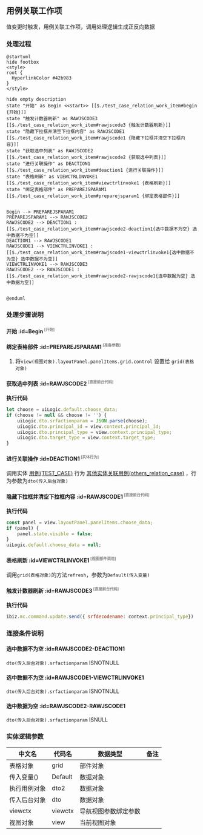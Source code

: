 ## 用例关联工作项 <!-- {docsify-ignore-all} -->

   值变更时触发，用例关联工作项，调用处理逻辑生成正反向数据

### 处理过程

```plantuml
@startuml
hide footbox
<style>
root {
  HyperlinkColor #42b983
}
</style>

hide empty description
state "开始" as Begin <<start>> [[$./test_case_relation_work_item#begin {开始}]]
state "触发计数器刷新" as RAWJSCODE3  [[$./test_case_relation_work_item#rawjscode3 {触发计数器刷新}]]
state "隐藏下拉框并清空下拉框内容" as RAWJSCODE1  [[$./test_case_relation_work_item#rawjscode1 {隐藏下拉框并清空下拉框内容}]]
state "获取选中列表" as RAWJSCODE2  [[$./test_case_relation_work_item#rawjscode2 {获取选中列表}]]
state "进行关联操作" as DEACTION1  [[$./test_case_relation_work_item#deaction1 {进行关联操作}]]
state "表格刷新" as VIEWCTRLINVOKE1  [[$./test_case_relation_work_item#viewctrlinvoke1 {表格刷新}]]
state "绑定表格部件" as PREPAREJSPARAM1  [[$./test_case_relation_work_item#preparejsparam1 {绑定表格部件}]]


Begin --> PREPAREJSPARAM1
PREPAREJSPARAM1 --> RAWJSCODE2
RAWJSCODE2 --> DEACTION1 : [[$./test_case_relation_work_item#rawjscode2-deaction1{选中数据不为空} 选中数据不为空]]
DEACTION1 --> RAWJSCODE1
RAWJSCODE1 --> VIEWCTRLINVOKE1 : [[$./test_case_relation_work_item#rawjscode1-viewctrlinvoke1{选中数据不为空} 选中数据不为空]]
VIEWCTRLINVOKE1 --> RAWJSCODE3
RAWJSCODE2 --> RAWJSCODE1 : [[$./test_case_relation_work_item#rawjscode2-rawjscode1{选中数据为空} 选中数据为空]]


@enduml
```


### 处理步骤说明

#### 开始 :id=Begin<sup class="footnote-symbol"> <font color=gray size=1>[开始]</font></sup>




#### 绑定表格部件 :id=PREPAREJSPARAM1<sup class="footnote-symbol"> <font color=gray size=1>[准备参数]</font></sup>



1. 将`view(视图对象).layoutPanel.panelItems.grid.control` 设置给  `grid(表格对象)`

#### 获取选中列表 :id=RAWJSCODE2<sup class="footnote-symbol"> <font color=gray size=1>[直接前台代码]</font></sup>



<p class="panel-title"><b>执行代码</b></p>

```javascript
let choose = uiLogic.default.choose_data;
if (choose != null && choose != '') {
    uiLogic.dto.srfactionparam = JSON.parse(choose);
    uiLogic.dto.principal_id = view.context.principal_id;
    uiLogic.dto.principal_type = view.context.principal_type;
    uiLogic.dto.target_type = view.context.target_type;
}

```

#### 进行关联操作 :id=DEACTION1<sup class="footnote-symbol"> <font color=gray size=1>[实体行为]</font></sup>



调用实体 [用例(TEST_CASE)](module/TestMgmt/test_case.md) 行为 [其他实体关联用例(others_relation_case)](module/TestMgmt/test_case#行为) ，行为参数为`dto(传入后台对象)`

#### 隐藏下拉框并清空下拉框内容 :id=RAWJSCODE1<sup class="footnote-symbol"> <font color=gray size=1>[直接前台代码]</font></sup>



<p class="panel-title"><b>执行代码</b></p>

```javascript
const panel = view.layoutPanel.panelItems.choose_data;
if (panel) {
    panel.state.visible = false;
}
uiLogic.default.choose_data = null;
```

#### 表格刷新 :id=VIEWCTRLINVOKE1<sup class="footnote-symbol"> <font color=gray size=1>[视图部件调用]</font></sup>



调用`grid(表格对象)`的方法`refresh`，参数为`Default(传入变量)`
#### 触发计数器刷新 :id=RAWJSCODE3<sup class="footnote-symbol"> <font color=gray size=1>[直接前台代码]</font></sup>



<p class="panel-title"><b>执行代码</b></p>

```javascript
ibiz.mc.command.update.send({ srfdecodename: context.principal_type})
```

### 连接条件说明
#### 选中数据不为空 :id=RAWJSCODE2-DEACTION1

```dto(传入后台对象).srfactionparam``` ISNOTNULL
#### 选中数据不为空 :id=RAWJSCODE1-VIEWCTRLINVOKE1

```dto(传入后台对象).srfactionparam``` ISNOTNULL
#### 选中数据为空 :id=RAWJSCODE2-RAWJSCODE1

```dto(传入后台对象).srfactionparam``` ISNULL


### 实体逻辑参数

|    中文名   |    代码名    |  数据类型      |备注 |
| --------| --------| --------  | --------   |
|表格对象|grid|部件对象||
|传入变量(<i class="fa fa-check"/></i>)|Default|数据对象||
|执行用例对象|dto2|数据对象||
|传入后台对象|dto|数据对象||
|viewctx|viewctx|导航视图参数绑定参数||
|视图对象|view|当前视图对象||
